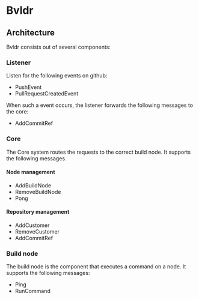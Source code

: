 # Bvldr

## Architecture
Bvldr consists out of several components:

### Listener
Listen for the following events on github:

- PushEvent
- PullRequestCreatedEvent

When such a event occurs,  the listener forwards the following messages to the core:

- AddCommitRef

### Core
The Core system routes the requests to the correct build node.  It supports the following messages.

#### Node management
- AddBuildNode
- RemoveBuildNode
- Pong

#### Repository management
- AddCustomer
- RemoveCustomer
- AddCommitRef

### Build node
The build node is the component that executes a command on a node.  It supports the following messages:

- Ping
- RunCommand

